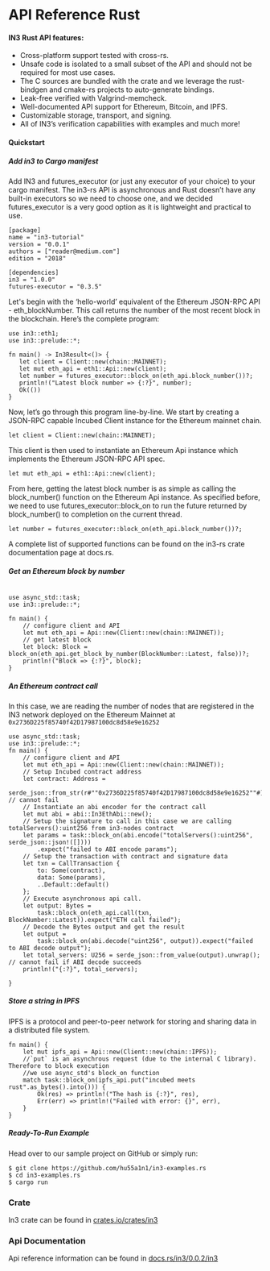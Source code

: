 # API Reference Rust

#### IN3 Rust API features:
- Cross-platform support tested with cross-rs.
- Unsafe code is isolated to a small subset of the API and should not be required for most use cases.
- The C sources are bundled with the crate and we leverage the rust-bindgen and cmake-rs projects to auto-generate bindings.
- Leak-free verified with Valgrind-memcheck.
- Well-documented API support for Ethereum, Bitcoin, and IPFS.
- Customizable storage, transport, and signing.
- All of IN3’s verification capabilities with examples and much more!



#### Quickstart

##### Add in3 to Cargo manifest
 
Add IN3 and futures_executor (or just any executor of your choice) to your cargo manifest. The in3-rs API is asynchronous and Rust doesn’t have any built-in executors so we need to choose one, and we decided futures_executor is a very good option as it is lightweight and practical to use.
```
[package]
name = "in3-tutorial"
version = "0.0.1"
authors = ["reader@medium.com"]
edition = "2018"

[dependencies]
in3 = "1.0.0"
futures-executor = "0.3.5"
```

Let's begin with the ‘hello-world’ equivalent of the Ethereum JSON-RPC API - eth_blockNumber. This call returns the number of the most recent block in the blockchain. Here’s the complete program:

```
use in3::eth1;
use in3::prelude::*;

fn main() -> In3Result<()> {
   let client = Client::new(chain::MAINNET);
   let mut eth_api = eth1::Api::new(client);
   let number = futures_executor::block_on(eth_api.block_number())?;
   println!("Latest block number => {:?}", number);
   Ok(())
}
```

Now, let’s go through this program line-by-line. We start by creating a JSON-RPC capable Incubed Client instance for the Ethereum mainnet chain. 

    let client = Client::new(chain::MAINNET);

This client is then used to instantiate an Ethereum Api instance which implements the Ethereum JSON-RPC API spec. 

    let mut eth_api = eth1::Api::new(client);

From here, getting the latest block number is as simple as calling the block_number() function on the Ethereum Api instance. As specified before, we need to use futures_executor::block_on to run the future returned by block_number() to completion on the current thread.

    let number = futures_executor::block_on(eth_api.block_number())?;

A complete list of supported functions can be found on the in3-rs crate documentation page at docs.rs.


##### Get an Ethereum block by number

```

use async_std::task;
use in3::prelude::*;

fn main() {
    // configure client and API
    let mut eth_api = Api::new(Client::new(chain::MAINNET));
    // get latest block
    let block: Block = block_on(eth_api.get_block_by_number(BlockNumber::Latest, false))?;
    println!("Block => {:?}", block);
}
```

##### An Ethereum contract call
In this case, we are reading the number of nodes that are registered in the IN3 network deployed on the Ethereum Mainnet at `0x2736D225f85740f42D17987100dc8d58e9e16252`



```
use async_std::task;
use in3::prelude::*;
fn main() {
    // configure client and API
    let mut eth_api = Api::new(Client::new(chain::MAINNET));
    // Setup Incubed contract address 
    let contract: Address =
        serde_json::from_str(r#""0x2736D225f85740f42D17987100dc8d58e9e16252""#).unwrap(); // cannot fail
    // Instantiate an abi encoder for the contract call 
    let mut abi = abi::In3EthAbi::new();
    // Setup the signature to call in this case we are calling totalServers():uint256 from in3-nodes contract
    let params = task::block_on(abi.encode("totalServers():uint256", serde_json::json!([])))
        .expect("failed to ABI encode params");
    // Setup the transaction with contract and signature data
    let txn = CallTransaction {
        to: Some(contract),
        data: Some(params),
        ..Default::default()
    };
    // Execute asynchronous api call. 
    let output: Bytes =
        task::block_on(eth_api.call(txn, BlockNumber::Latest)).expect("ETH call failed");
    // Decode the Bytes output and get the result 
    let output =
        task::block_on(abi.decode("uint256", output)).expect("failed to ABI decode output");
    let total_servers: U256 = serde_json::from_value(output).unwrap(); // cannot fail if ABI decode succeeds
    println!("{:?}", total_servers);

}
```
##### Store a string in IPFS
IPFS is a protocol and peer-to-peer network for storing and sharing data in a distributed file system.
```
fn main() {
    let mut ipfs_api = Api::new(Client::new(chain::IPFS));
    //`put` is an asynchrous request (due to the internal C library). Therefore to block execution
    //we use async_std's block_on function
    match task::block_on(ipfs_api.put("incubed meets rust".as_bytes().into())) {
        Ok(res) => println!("The hash is {:?}", res),
        Err(err) => println!("Failed with error: {}", err),
    }
}
```
##### Ready-To-Run Example
Head over to our sample project on GitHub or simply run:
```
$ git clone https://github.com/hu55a1n1/in3-examples.rs
$ cd in3-examples.rs
$ cargo run
```


### Crate
In3 crate can be found in [crates.io/crates/in3](https://crates.io/crates/in3)


### Api Documentation
Api reference information can be found in [docs.rs/in3/0.0.2/in3](https://docs.rs/in3/0.0.2/in3)